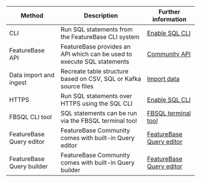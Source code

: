 | Method | Description | Further information |
|---|---|---|
| CLI | Run SQL statements from the FeatureBase CLI system | [Enable SQL CLI](/docs/community/com-config/com-config-sql-cli-enable) |
| FeatureBase API | FeatureBase provides an API which can be used to execute SQL statements | [Community API](/docs/community/com-api/com-api-home) |
| Data import and ingest | Recreate table structure based on CSV, SQL or Kafka source files | [Import data](/docs/community/com-ingest/com-ingest-manage) |
| HTTPS | Run SQL statements over HTTPS using the SQL CLI | [Enable SQL CLI](/docs/community/com-config/com-config-sql-cli-enable)
| FBSQL CLI tool | SQL statements can be run via the FBSQL terminal tool | [FBSQL terminal tool](/docs/tools/fbsql/fbsql-home)|
| FeatureBase Query editor | FeatureBase Community comes with built-in Query editor | [FeatureBase Query editor](/docs/community/com-query/com-query-home#featurebase-query-editor) |
| FeatureBase Query builder | FeatureBase Community comes with built-in Query builder | [FeatureBase Query editor](/docs/community/com-query/com-query-home#featurebase-query-builder) |
